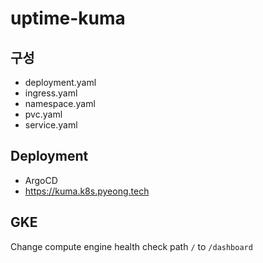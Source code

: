 # uptime-kuma

## 구성
- deployment.yaml
- ingress.yaml
- namespace.yaml
- pvc.yaml
- service.yaml

## Deployment
- ArgoCD
- https://kuma.k8s.pyeong.tech

## GKE
Change compute engine health check path `/` to `/dashboard`